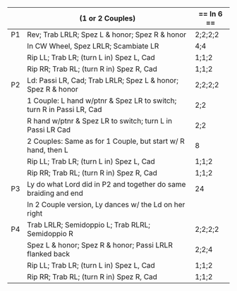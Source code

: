 ||(1 or 2 Couples) | == In 6 == |
|-----|----|-----|
|P1| Rev; Trab LRLR; Spez L & honor; Spez R & honor |2;2;2;2|
||In CW Wheel, Spez LRLR; Scambiate LR |4;4|
||Rip LL; Trab LR; (turn L in) Spez L, Cad |1;1;2|
||Rip RR; Trab RL; (turn R in) Spez R, Cad |1;1;2|
|P2| Ld: Passi LR, Cad; Trab LRLR; Spez L & honor; Spez R & honor |2;2;2;2|
||1 Couple: L hand w/ptnr & Spez LR to switch; turn R in Passi LR, Cad |2;2|
||R hand w/ptnr & Spez LR to switch; turn L in Passi LR Cad |2;2|
||2 Couples: Same as for 1 Couple, but start w/ R hand, then L |8|
||Rip LL; Trab LR; (turn L in) Spez L, Cad |1;1;2|
||Rip RR; Trab RL; (turn R in) Spez R, Cad |1;1;2|
|P3| Ly do what Lord did in P2 and together do same braiding and end |24|
||In 2 Couple version, Ly dances w/ the Ld on her right||
|P4| Trab LRLR; Semidoppio L; Trab RLRL; Semidoppio R |2;2;2;2|
||Spez L & honor; Spez R & honor; Passi LRLR flanked back |2;2;4|
||Rip LL; Trab LR; (turn L in) Spez L, Cad |1;1;2|
||Rip RR; Trab RL; (turn R in) Spez R, Cad |1;1;2|
